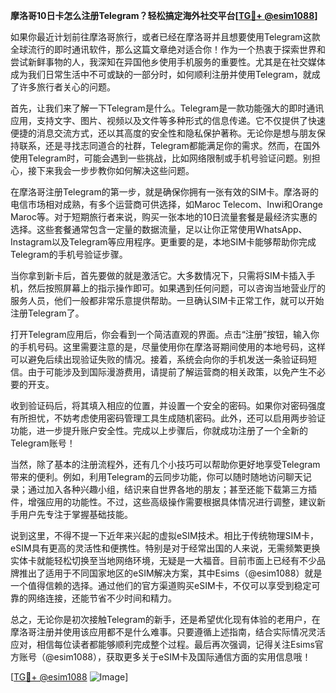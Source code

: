 **摩洛哥10日卡怎么注册Telegram？轻松搞定海外社交平台[[TG💪+ @esim1088](https://t.me/s/esim1088)]**

如果你最近计划前往摩洛哥旅行，或者已经在摩洛哥并且想要使用Telegram这款全球流行的即时通讯软件，那么这篇文章绝对适合你！作为一个热衷于探索世界和尝试新鲜事物的人，我深知在异国他乡使用手机服务的重要性。尤其是在社交媒体成为我们日常生活中不可或缺的一部分时，如何顺利注册并使用Telegram，就成了许多旅行者关心的问题。

首先，让我们来了解一下Telegram是什么。Telegram是一款功能强大的即时通讯应用，支持文字、图片、视频以及文件等多种形式的信息传递。它不仅提供了快速便捷的消息交流方式，还以其高度的安全性和隐私保护著称。无论你是想与朋友保持联系，还是寻找志同道合的社群，Telegram都能满足你的需求。然而，在国外使用Telegram时，可能会遇到一些挑战，比如网络限制或手机号验证问题。别担心，接下来我会一步步教你如何解决这些问题。

在摩洛哥注册Telegram的第一步，就是确保你拥有一张有效的SIM卡。摩洛哥的电信市场相对成熟，有多个运营商可供选择，如Maroc Telecom、Inwi和Orange Maroc等。对于短期旅行者来说，购买一张本地的10日流量套餐是最经济实惠的选择。这些套餐通常包含一定量的数据流量，足以让你正常使用WhatsApp、Instagram以及Telegram等应用程序。更重要的是，本地SIM卡能够帮助你完成Telegram的手机号验证步骤。

当你拿到新卡后，首先要做的就是激活它。大多数情况下，只需将SIM卡插入手机，然后按照屏幕上的指示操作即可。如果遇到任何问题，可以咨询当地营业厅的服务人员，他们一般都非常乐意提供帮助。一旦确认SIM卡正常工作，就可以开始注册Telegram了。

打开Telegram应用后，你会看到一个简洁直观的界面。点击“注册”按钮，输入你的手机号码。这里需要注意的是，尽量使用你在摩洛哥期间使用的本地号码，这样可以避免后续出现验证失败的情况。接着，系统会向你的手机发送一条验证码短信。由于可能涉及到国际漫游费用，请提前了解运营商的相关政策，以免产生不必要的开支。

收到验证码后，将其填入相应的位置，并设置一个安全的密码。如果你对密码强度有所担忧，不妨考虑使用密码管理工具生成随机密码。此外，还可以启用两步验证功能，进一步提升账户安全性。完成以上步骤后，你就成功注册了一个全新的Telegram账号！

当然，除了基本的注册流程外，还有几个小技巧可以帮助你更好地享受Telegram带来的便利。例如，利用Telegram的云同步功能，你可以随时随地访问聊天记录；通过加入各种兴趣小组，结识来自世界各地的朋友；甚至还能下载第三方插件，增强应用的功能性。不过，这些高级操作需要根据具体情况进行调整，建议新手用户先专注于掌握基础技能。

说到这里，不得不提一下近年来兴起的虚拟eSIM技术。相比于传统物理SIM卡，eSIM具有更高的灵活性和便携性。特别是对于经常出国的人来说，无需频繁更换实体卡就能轻松切换至当地网络环境，无疑是一大福音。目前市面上已经有不少品牌推出了适用于不同国家地区的eSIM解决方案，其中Esims（@esim1088）就是一个值得信赖的选择。通过他们的官方渠道购买eSIM卡，不仅可以享受到稳定可靠的网络连接，还能节省不少时间和精力。

总之，无论你是初次接触Telegram的新手，还是希望优化现有体验的老用户，在摩洛哥注册并使用该应用都不是什么难事。只要遵循上述指南，结合实际情况灵活应对，相信每位读者都能够顺利完成整个过程。最后再次强调，记得关注Esims官方账号（@esim1088），获取更多关于eSIM卡及国际通信方面的实用信息哦！

[[TG💪+ @esim1088](https://t.me/s/esim1088) ![Image](https://i.postimg.cc/4NQfJmqS/Snipaste-2025-05-13-00-14-12.png)]